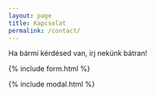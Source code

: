 ```yaml
---
layout: page
title: Kapcsolat
permalink: /contact/
---
```

Ha bármi kérdésed van, írj nekünk bátran!

{% include form.html %}

{% include modal.html %}
